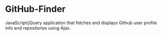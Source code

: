 # GitHub-Finder
JavaScript/jQuery application that fetches and displays Github user profile info and repositories using Ajax.
